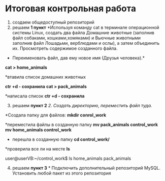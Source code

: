 # Итоговая контрольная работа

1. создаем общедоступный репозиторий
2. решаем **1 пункт** *Используя команду cat в терминале операционной системы Linux, создать два файла Домашние животные (заполнив файл собаками, кошками,хомяками) и Вьючные животными заполнив файл Лошадьми, верблюдами и
ослы), а затем объединить их. Просмотреть содержимое созданного файла.
* Переименовать файл, дав ему новое имя (Друзья человека).*

**cat > home_animals**

*втавила список домашних животных

**ctr +d - сохранила**
**cat > pack_animals**

*написала список
**ctr +d - сохранила**

3. решаем **пункт 2** *2. Создать директорию, переместить файл туда.*

*Создала папку для файлов: 
**mkdir conrol_work**

*переместила файлы в созданную папку
**mv pack_animals control_work**
**mv home_animals control_work**

* перешла в созданную папку
**cd control_work/**

*проверила все ли на месте
**ls**

user@userVB:~/control_work$ ls
home_animals  pack_animals

4. решаем **пункт 3** * Подключить дополнительный репозиторий MySQL. Установить любой пакет из этого репозитория



